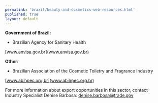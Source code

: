 ```yaml
--- 
permalink: 'brazil/beauty-and-cosmetics-web-resources.html' 
published: true 
layout: default
---
```

**Government of Brazil:**

* Brazilian Agency for Sanitary Health 

[www.anvisa.gov.br](www.anvisa.gov.br)

**Other:**

* Brazilian Association of the Cosmetic Toiletry and Fragrance Industry 

[www.abihpec.org.br](www.abihpec.org.br)

For more information about export opportunities in this sector, contact Industry Specialist Denise Barbosa: [denise.barbosa@trade.gov](mailto:denise.barbosa@trade.gov)
